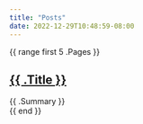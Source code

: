 ```yaml
---
title: "Posts"
date: 2022-12-29T10:48:59-08:00
---
```


{{ range first 5 .Pages }}
  <article>
  <div>
    <h2><a href="{{ .RelPermalink }}">{{ .Title }}</a></h2>
    {{ .Summary }}
  </div>
  </article>
{{ end }}

